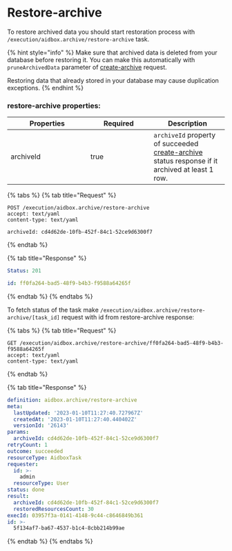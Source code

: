 # Restore-archive

To restore archived data you should start restoration process with `/execution/aidbox.archive/restore-archive` task.

{% hint style="info" %}
Make sure that archived data is deleted from your database before restoring it. You can make this automatically with `pruneArchivedData` parameter of [create-archive](create-archive.md) request.

Restoring data that already stored in your database may cause duplication exceptions.
{% endhint %}

### restore-archive properties:

<table><thead><tr><th width="169">Properties</th><th width="130.33333333333331" data-type="checkbox">Required</th><th>Description</th></tr></thead><tbody><tr><td>archiveId</td><td>true</td><td><code>archiveId</code> property of succeeded <a href="create-archive.md">create-archive</a> status response if it archived at least 1 row.</td></tr></tbody></table>

{% tabs %}
{% tab title="Request" %}
```http
POST /execution/aidbox.archive/restore-archive
accept: text/yaml
content-type: text/yaml

archiveId: cd4d62de-10fb-452f-84c1-52ce9d6300f7
```
{% endtab %}

{% tab title="Response" %}
```yaml
Status: 201

id: ff0fa264-bad5-48f9-b4b3-f9588a64265f
```
{% endtab %}
{% endtabs %}

To fetch status of the task make `/execution/aidbox.archive/restore-archive/[task_id]` request with id from restore-archive response:

{% tabs %}
{% tab title="Request" %}
```http
GET /execution/aidbox.archive/restore-archive/ff0fa264-bad5-48f9-b4b3-f9588a64265f
accept: text/yaml
content-type: text/yaml
```
{% endtab %}

{% tab title="Response" %}
```yaml
definition: aidbox.archive/restore-archive
meta:
  lastUpdated: '2023-01-10T11:27:40.727967Z'
  createdAt: '2023-01-10T11:27:40.440402Z'
  versionId: '26143'
params:
  archiveId: cd4d62de-10fb-452f-84c1-52ce9d6300f7
retryCount: 1
outcome: succeeded
resourceType: AidboxTask
requester:
  id: >-
    admin
  resourceType: User
status: done
result:
  archiveId: cd4d62de-10fb-452f-84c1-52ce9d6300f7
  restoredResourcesCount: 30
execId: 03957f3a-0141-4148-9c44-c8646849b361
id: >-
  5f134af7-ba67-4537-b1c4-8cbb214b99ae
```
{% endtab %}
{% endtabs %}
